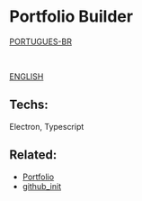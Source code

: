# Portfolio Builder

 [PORTUGUES-BR](READMES/README-br.md)
 
 <br>

 [ENGLISH](READMES/README-en.md)


## Techs: 

Electron, Typescript


## Related:
- [Portfolio](https://github.com/emilymarquessalum/portfolio)
- [github_init](https://github.com/emilymarquessalum/github_init) 


